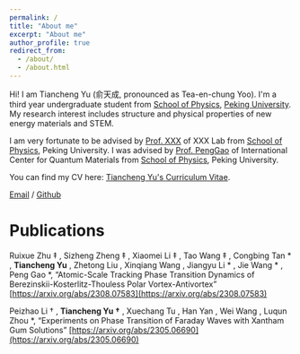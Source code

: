 ```yaml
---
permalink: /
title: "About me"
excerpt: "About me"
author_profile: true
redirect_from: 
  - /about/
  - /about.html
---
```


Hi! I am Tiancheng Yu (俞天成, pronounced as Tea-en-chung Yoo). I'm a third year undergraduate student from [School of Physics](https://phy.pku.edu.cn/), [Peking University](https://www.pku.edu.cn/). My research interest includes structure and physical properties of new energy materials and STEM.

I am very fortunate to be advised by [Prof. XXX](https://www.XXX.com/) of XXX Lab from [School of Physics](https://phy.pku.edu.cn/), Peking University. I was advised by [Prof. PengGao](https://scholar.google.com/citations?hl=en&user=JQLol_0AAAAJ) of International Center for Quantum Materials from [School of Physics](https://phy.pku.edu.cn/), Peking University.

You can find my CV here: [Tiancheng Yu's Curriculum Vitae](../assets/Curriculum_Vitae.pdf).

[Email](mailto:2000011321@stu.pku.edu.cn) / [Github](https://github.com/TianchengYu2001)

Publications
======
Ruixue Zhu ‡ , Sizheng Zheng ‡ , Xiaomei Li ‡ , Tao Wang ‡ , Congbing Tan * , **__Tiancheng Yu__** , Zhetong Liu , Xinqiang Wang , Jiangyu Li * , Jie Wang * , Peng Gao *, “Atomic-Scale Tracking Phase Transition Dynamics of Berezinskii-Kosterlitz-Thouless Polar Vortex-Antivortex” 
[https://arxiv.org/abs/2308.07583](https://arxiv.org/abs/2308.07583)

Peizhao Li † , **__Tiancheng Yu †__** , Xuechang Tu , Han Yan , Wei Wang , Luqun Zhou *, “Experiments on Phase Transition of Faraday Waves with Xantham Gum Solutions”
[https://arxiv.org/abs/2305.06690](https://arxiv.org/abs/2305.06690)

